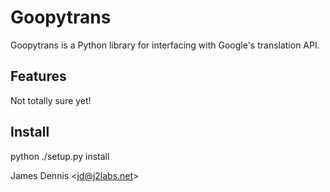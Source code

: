 Goopytrans
=======

Goopytrans is a Python library for interfacing with Google's translation API.

Features
--------

Not totally sure yet!

Install
-------

python ./setup.py install


James Dennis <<jd@j2labs.net>>
